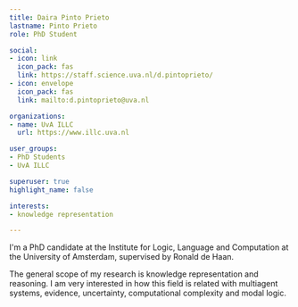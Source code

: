 ```yaml
---
title: Daira Pinto Prieto
lastname: Pinto Prieto
role: PhD Student

social:
- icon: link
  icon_pack: fas
  link: https://staff.science.uva.nl/d.pintoprieto/
- icon: envelope
  icon_pack: fas
  link: mailto:d.pintoprieto@uva.nl

organizations:
- name: UvA ILLC
  url: https://www.illc.uva.nl

user_groups:
- PhD Students
- UvA ILLC

superuser: true
highlight_name: false

interests:
- knowledge representation

---
```


I'm a PhD candidate at the Institute for Logic, Language and Computation at the University of Amsterdam, supervised by Ronald de Haan.

The general scope of my research is knowledge representation and reasoning. I am very interested in how this field is related with multiagent systems, evidence, uncertainty, computational complexity and modal logic.
